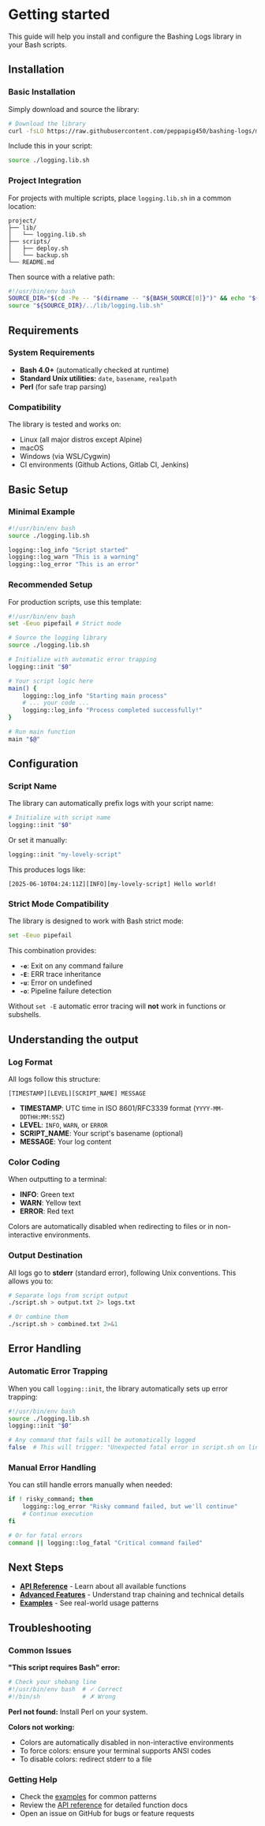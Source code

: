 # Getting started

This guide will help you install and configure the Bashing Logs library in your Bash scripts.

## Installation

### Basic Installation

Simply download and source the library:

```bash
# Download the library
curl -fsLO https://raw.githubusercontent.com/peppapig450/bashing-logs/main/logging.lib.sh
```

Include this in your script:

```bash
source ./logging.lib.sh
```

### Project Integration

For projects with multiple scripts, place `logging.lib.sh` in a common location:

```text
project/
├── lib/
│   └── logging.lib.sh
├── scripts/
│   ├── deploy.sh
│   └── backup.sh
└── README.md
```

Then source with a relative path:

```bash
#!/usr/bin/env bash
SOURCE_DIR="$(cd -Pe -- "$(dirname -- "${BASH_SOURCE[0]}")" && echo "${PWD}")"
source "${SOURCE_DIR}/../lib/logging.lib.sh"
```

## Requirements

### System Requirements

- **Bash 4.0+** (automatically checked at runtime)
- **Standard Unix utilities:** `date`, `basename`, `realpath`
- **Perl** (for safe trap parsing)

### Compatibility

The library is tested and works on:

- Linux (all major distros except Alpine)
- macOS
- Windows (via WSL/Cygwin)
- CI environments (Github Actions, Gitlab CI, Jenkins)

## Basic Setup

### Minimal Example

```bash
#!/usr/bin/env bash
source ./logging.lib.sh

logging::log_info "Script started"
logging::log_warn "This is a warning"
logging::log_error "This is an error"
```

### Recommended Setup

For production scripts, use this template:

```bash
#!/usr/bin/env bash
set -Eeuo pipefail # Strict mode

# Source the logging library
source ./logging.lib.sh

# Initialize with automatic error trapping
logging::init "$0"

# Your script logic here
main() {
    logging::log_info "Starting main process"
    # ... your code ...
    logging::log_info "Process completed successfully!"
}

# Run main function
main "$@"
```

## Configuration

### Script Name

The library can automatically prefix logs with your script name:

```bash
# Initialize with script name
logging::init "$0"
```

Or set it manually:

```bash
logging::init "my-lovely-script"
```

This produces logs like:

```text
[2025-06-10T04:24:11Z][INFO][my-lovely-script] Hello world!
```

### Strict Mode Compatibility

The library is designed to work with Bash strict mode:

```bash
set -Eeuo pipefail
```

This combination provides:

- **`-e`**: Exit on any command failure
- **`-E`**: ERR trace inheritance
- **`-u`**: Error on undefined
- **`-o`**: Pipeline failure detection

Without `set -E` automatic error tracing will **not** work in functions or subshells.

## Understanding the output

### Log Format

All logs follow this structure:

```text
[TIMESTAMP][LEVEL][SCRIPT_NAME] MESSAGE
```

- **TIMESTAMP**: UTC time in ISO 8601/RFC3339 format (`YYYY-MM-DDTHH:MM:SSZ`)
- **LEVEL**: `INFO`, `WARN`, or `ERROR`
- **SCRIPT_NAME**: Your script's basename (optional)
- **MESSAGE**: Your log content

### Color Coding

When outputting to a terminal:

- **INFO**: Green text
- **WARN**: Yellow text
- **ERROR**: Red text

Colors are automatically disabled when redirecting to files or in non-interactive environments.

### Output Destination

All logs go to **stderr** (standard error), following Unix conventions. This allows you to:

```bash
# Separate logs from script output
./script.sh > output.txt 2> logs.txt

# Or combine them
./script.sh > combined.txt 2>&1
```

## Error Handling

### Automatic Error Trapping

When you call `logging::init`, the library automatically sets up error trapping:

```bash
#!/usr/bin/env bash
source ./logging.lib.sh
logging::init "$0"

# Any command that fails will be automatically logged
false  # This will trigger: "Unexpected fatal error in script.sh on line 6: false"
```

### Manual Error Handling

You can still handle errors manually when needed:

```bash
if ! risky_command; then
    logging::log_error "Risky command failed, but we'll continue"
    # Continue execution
fi

# Or for fatal errors
command || logging::log_fatal "Critical command failed"
```

## Next Steps

- **[API Reference](api-reference.md)** - Learn about all available functions
- **[Advanced Features](advanced-features.md)** - Understand trap chaining and technical details
- **[Examples](examples.md)** - See real-world usage patterns

## Troubleshooting

### Common Issues

**"This script requires Bash" error:**

```bash
# Check your shebang line
#!/usr/bin/env bash  # ✓ Correct
#!/bin/sh            # ✗ Wrong
```

**Perl not found:**
Install Perl on your system.

**Colors not working:**

- Colors are automatically disabled in non-interactive environments
- To force colors: ensure your terminal supports ANSI codes
- To disable colors: redirect stderr to a file

### Getting Help

- Check the [examples](examples.md) for common patterns
- Review the [API reference](api-reference.md) for detailed function docs
- Open an issue on GitHub for bugs or feature requests
